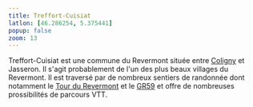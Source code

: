 ```yaml
---
title: Treffort-Cuisiat
latlon: [46.286254, 5.375441]
popup: false
zoom: 13
---
```


Treffort-Cuisiat est une commune du Revermont située entre
[Coligny](/tags/coligny/) et Jasseron. Il s'agit probablement de l'un des plus
beaux villages du Revermont. Il est traversé par de nombreux sentiers de
randonnée dont notamment le [Tour du Revermont](/tags/grp-tour-du-revermont/) et
le [GR59](/tags/gr59/) et offre de nombreuses prossibilités de parcours VTT.
